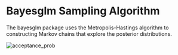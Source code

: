 # Bayesglm Sampling Algorithm

The bayesglm package uses the Metropolis-Hastings algorithm to constructing Markov chains that explore the posterior distributions.

<img src="https://latex.codecogs.com/svg.latex?\Large&space;\alpha(\theta,\phi)=min\left(1,\frac{\pi(\phi)q(\theta|\phi)}{\pi(\theta)q(\phi|\theta)}\right)" title="acceptance_prob" />